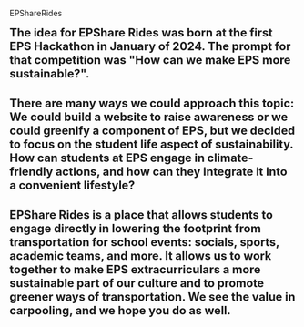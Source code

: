 EPShareRides
<h2 class="subtitle" style="font-size: 20px; margin-top: 10px; margin-bottom: 10px">The idea for EPShare Rides was born at the first EPS Hackathon in January of 2024. The prompt for that competition was "How can we make EPS more sustainable?". </h2>
            <h2 class="subtitle" style="font-size: 20px;margin-bottom: 10px">There are many ways we could approach this topic: We could build a website to raise awareness or we could greenify a component of EPS, but we decided to focus on the student life aspect of sustainability. How can students at EPS engage in climate-friendly actions, and how can they integrate it into a convenient lifestyle?</h2>
            <h2 class="subtitle" style="font-size: 20px">EPShare Rides is a place that allows students to engage directly in lowering the footprint from transportation for school events: socials, sports, academic teams, and more. It allows us to work together to make EPS extracurriculars a more sustainable part of our culture and to promote greener ways of transportation. We see the value in carpooling, and we hope you do as well.</h2>
